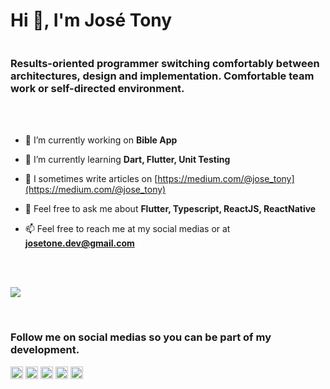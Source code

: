 <link rel="stylesheet" href="https://cdn.jsdelivr.net/gh/devicons/devicon@latest/devicon.min.css">
<div style="display: flex; flex-direction: column;">
    <h1>Hi 👋, I'm José Tony</h1>
    <h3 style="max-width: 512px;">Results-oriented programmer switching comfortably between architectures, design and implementation. Comfortable team work or self-directed environment.</h3>
</div><br /><br />

- 🔭 I’m currently working on **Bible App**

- 🌱 I’m currently learning **Dart, Flutter, Unit Testing**

- 📝 I sometimes write articles on [https://medium.com/@jose_tony](https://medium.com/@jose_tony)

- 💬 Feel free to ask me about **Flutter, Typescript, ReactJS, ReactNative**

- 📫 Feel free to reach me at my social medias or at **josetone.dev@gmail.com**

<br /><br />

<div>
  <img align="top"src="https://github-readme-stats.vercel.app/api/top-langs/?username=sickocoder&layout=compact&hide=shell&theme=midnight-purple"/>
</div>

<br /><h3>Follow me on social medias so you can be part of my development.</h3>

<p align="left">
<a href="https://twitter.com/_josetony" target="blank"><img align="center" src="https://cdn.jsdelivr.net/npm/simple-icons@3.0.1/icons/twitter.svg" alt="_josetony" height="20" width="20" /></a>
<a href="https://linkedin.com/in/josetone" target="blank"><img align="center" src="https://cdn.jsdelivr.net/npm/simple-icons@3.0.1/icons/linkedin.svg" alt="josetone" height="20" width="20" /></a>
<a href="https://fb.com/artisan17" target="blank"><img align="center" src="https://cdn.jsdelivr.net/npm/simple-icons@3.0.1/icons/facebook.svg" alt="artisan17" height="20" width="20" /></a>
<a href="https://instagram.com/_jose_tony" target="blank"><img align="center" src="https://cdn.jsdelivr.net/npm/simple-icons@3.0.1/icons/instagram.svg" alt="_jose_tony" height="20" width="20" /></a>
<a href="https://medium.com/@jose_tony" target="blank"><img align="center" src="https://cdn.jsdelivr.net/npm/simple-icons@3.0.1/icons/medium.svg" alt="@jose_tony" height="20" width="20" /></a>
</p>
